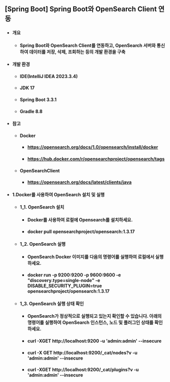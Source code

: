 ## [Spring Boot] Spring Boot와 OpenSearch Client 연동
- #### 개요
  - #### Spring Boot와 OpenSearch Client를 연동하고, OpenSearch 서버와 통신하여 데이터를 저장, 삭제, 조회하는 등의 개발 환경을 구축

- #### 개발 환경
  - #### IDE(IntelliJ IDEA 2023.3.4)
  - #### JDK 17
  - #### Spring Boot 3.3.1
  - #### Gradle 8.8

- #### 참고
  - #### Docker
    - #### https://opensearch.org/docs/1.0/opensearch/install/docker
    - #### https://hub.docker.com/r/opensearchproject/opensearch/tags
  - #### OpenSearchClient
    - #### https://opensearch.org/docs/latest/clients/java

- #### 1.Docker를 사용하여 OpenSearch 설치 및 실행
  - #### 1_1. OpenSearch 설치
    - #### Docker를 사용하여 로컬에 Opensearch를 설치하세요.
    - #### docker pull opensearchproject/opensearch:1.3.17
  - #### 1_2. OpenSearch 실행
    - #### OpenSearch Docker 이미지를 다음의 명령어를 실행하여 로컬에서 실행하세요.
    - #### docker run -p 9200:9200 -p 9600:9600 -e "discovery.type=single-node" -e DISABLE_SECURITY_PLUGIN=true opensearchproject/opensearch:1.3.17
  - #### 1_3. OpenSearch 실행 상태 확인
    - #### OpenSearch가 정상적으로 실행되고 있는지 확인할 수 있습니다. 아래의 명령어를 실행하여 OpenSearch 인스턴스, 노드 및 플러그인 상태를 확인하세요.
    - #### curl -XGET http://localhost:9200 -u 'admin:admin' --insecure
    - #### curl -X GET http://localhost:9200/_cat/nodes?v -u 'admin:admin' --insecure
    - #### curl -XGET http://localhost:9200/_cat/plugins?v -u 'admin:admin' --insecure

